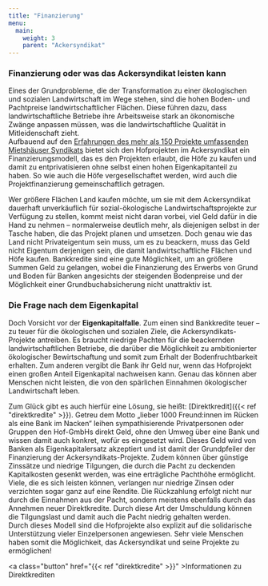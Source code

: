 ```yaml
---
title: "Finanzierung"
menu:
  main:
    weight: 3
    parent: "Ackersyndikat"
---
```


### Finanzierung oder was das Ackersyndikat leisten kann

Eines der Grundprobleme, die der Transformation zu einer ökologischen und sozialen Landwirtschaft im Wege stehen, sind die hohen Boden- und Pachtpreise landwirtschaftlicher Flächen. Diese führen dazu, dass landwirtschaftliche Betriebe ihre Arbeitsweise stark an ökonomische Zwänge anpassen müssen, was die landwirtschaftliche Qualität in Mitleidenschaft zieht.  
Aufbauend auf den [Erfahrungen des mehr als 150 Projekte umfassenden Mietshäuser Syndikats](https://syndikat.org/de/finanzierung/) bietet sich den Hofprojekten im Ackersyndikat ein Finanzierungsmodell, das es den Projekten erlaubt, die Höfe zu kaufen und damit zu entprivatisieren ohne selbst einen hohen Eigenkapitanteil zu haben. So wie auch die Höfe vergesellschaftet werden, wird auch die Projektfinanzierung gemeinschaftlich getragen.

Wer größere Flächen Land kaufen möchte, um sie mit dem Ackersyndikat dauerhaft unverkäuflich für sozial-ökologische Landwirtschaftsprojekte zur Verfügung zu stellen, kommt meist nicht daran vorbei, viel Geld dafür in die Hand zu nehmen – normalerweise deutlich mehr, als diejenigen selbst in der Tasche haben, die das Projekt planen und umsetzen. Doch genau wie das Land nicht Privateigentum sein muss, um es zu beackern, muss das Geld nicht Eigentum derjenigen sein, die damit landwirtschaftliche Flächen und Höfe kaufen. Bankkredite sind eine gute Möglichkeit, um an größere Summen Geld zu gelangen, wobei die Finanzierung des Erwerbs von Grund und Boden für Banken angesichts der steigenden Bodenpreise und der Möglichkeit einer Grundbuchabsicherung nicht unattraktiv ist.

### Die Frage nach dem Eigenkapital

Doch Vorsicht vor der **Eigenkapitalfalle**. Zum einen sind Bankkredite teuer – zu teuer für die ökologischen und sozialen Ziele, die Ackersyndikats-Projekte antreiben. Es braucht niedrige Pachten für die beackernden landwirtschaftlichen Betriebe, die darüber die Möglichkeit zu ambitionierter ökologischer Bewirtschaftung und somit zum Erhalt der Bodenfruchtbarkeit erhalten. Zum anderen vergibt die Bank ihr Geld nur, wenn das Hofprojekt einen großen Anteil Eigenkapital nachweisen kann. Genau das können aber Menschen nicht leisten, die von den spärlichen Einnahmen ökologischer Landwirtschaft leben.

Zum Glück gibt es auch hierfür eine Lösung, sie heißt: [Direktkredit]({{< ref "direktkredite" >}}). Getreu dem Motto „lieber 1000 Freund:innen im Rücken als eine Bank im Nacken“ leihen sympathisierende Privatpersonen oder Gruppen den Hof-GmbHs direkt Geld, ohne den Umweg über eine Bank und wissen damit auch konkret, wofür es eingesetzt wird. Dieses Geld wird von Banken als Eigenkapitalersatz akzeptiert und ist damit der Grundpfeiler der Finanzierung der Ackersyndikats-Projekte. Zudem können über günstige Zinssätze und niedrige Tilgungen, die durch die Pacht zu deckenden Kapitalkosten gesenkt werden, was eine erträgliche Pachthöhe ermöglicht. Viele, die es sich leisten können, verlangen nur niedrige Zinsen oder verzichten sogar ganz auf eine Rendite. Die Rückzahlung erfolgt nicht nur durch die Einnahmen aus der Pacht, sondern meistens ebenfalls durch das Annehmen neuer Direktkredite. Durch diese Art der Umschuldung können die Tilgungslast und damit auch die Pacht niedrig gehalten werden.  
Durch dieses Modell sind die Hofprojekte also explizit auf die solidarische Unterstützung vieler Einzelpersonen angewiesen. Sehr viele Menschen haben somit die Möglichkeit, das Ackersyndikat und seine Projekte zu ermöglichen!

<a class="button" href="{{< ref "direktkredite" >}}" >Informationen zu Direktkrediten</a>
